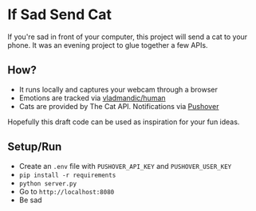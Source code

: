 # If Sad Send Cat

If you're sad in front of your computer, this project will send a cat to your phone. It was an evening project to glue together a few APIs.

## How?
- It runs locally and captures your webcam through a browser
- Emotions are tracked via [vladmandic/human](https://github.com/vladmandic/human)
- Cats are provided by The Cat API. Notifications via [Pushover](https://pushover.net/)

Hopefully this draft code can be used as inspiration for your fun ideas.

## Setup/Run

- Create an `.env` file with `PUSHOVER_API_KEY` and `PUSHOVER_USER_KEY` 
- `pip install -r requirements`
- `python server.py`
- Go to `http://localhost:8080`
- Be sad

